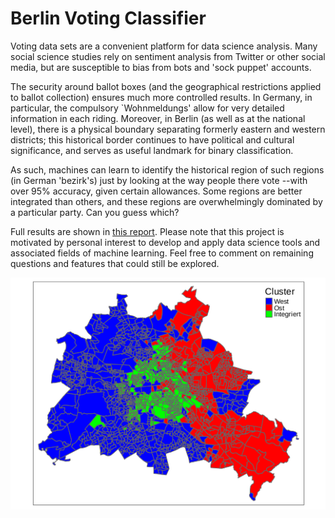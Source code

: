 # Berlin Voting Classifier

Voting data sets are a convenient platform for data science analysis. Many social science studies rely on sentiment analysis from Twitter or other social media, but are susceptible to bias from bots and 'sock puppet' accounts. 

The security around ballot boxes (and the geographical restrictions applied to ballot collection) ensures much more controlled results.
In Germany, in particular, the compulsory `Wohnmeldungs' allow for very detailed information in each riding. Moreover, in Berlin (as well as at the national level), there is a physical boundary separating formerly eastern and western districts; this historical border continues to have political and cultural significance, and serves as useful landmark for binary classification. 

As such, machines can learn to identify the historical region of such regions (in German 'bezirk's) just by looking at the way people there vote --with over 95% accuracy, given certain allowances. Some regions are better integrated than others, and these regions are overwhelmingly dominated by a particular party. Can you guess which? 

Full results are shown in [this report](Writeup/Berlin_report.pdf). Please note that this project is motivated by personal interest to develop and apply data science tools and associated fields of machine learning. Feel free to comment on remaining questions and features that could still be explored.

![](figures/BMap_Ccoded.png) 


